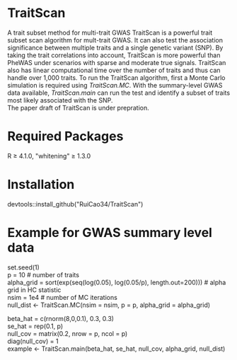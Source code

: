 # TraitScan
A trait subset method for multi-trait GWAS
TraitScan is a powerful trait subset scan algorithm for mult-trait GWAS. It can also test the association significance between multiple traits and a single genetic variant (SNP). By taking the trait correlations into account, TraitScan is more powerful than PheWAS under scenarios with sparse and moderate true signals. TraitScan also has linear computational time over the number of traits and thus can handle over 1,000 traits. To run the TraitScan algorithm, first a Monte Carlo simulation is required using *TraitScan.MC*. With the summary-level GWAS data available, *TraitScan.main* can run the test and identify a subset of traits most likely associated with the SNP.<br />
The paper draft of TraitScan is under prepration.

# Required Packages

R $\ge$ 4.1.0, "whitening" $\ge$ 1.3.0

# Installation
devtools::install_github("RuiCao34/TraitScan")

# Example for GWAS summary level data
set.seed(1) <br />
p = 10    # number of traits <br />
alpha_grid = sort(exp(seq(log(0.05), log(0.05/p), length.out=200)))    # alpha grid in HC statistic <br />
nsim = 1e4    # number of MC iterations <br />
null_dist <- TraitScan.MC(nsim = nsim, p = p, alpha_grid = alpha_grid) <br />

beta_hat = c(rnorm(8,0,0.1), 0.3, 0.3) <br />
se_hat = rep(0.1, p) <br />
null_cov = matrix(0.2, nrow = p, ncol = p) <br />
diag(null_cov) = 1 <br />
example <- TraitScan.main(beta_hat, se_hat, null_cov, alpha_grid, null_dist)
